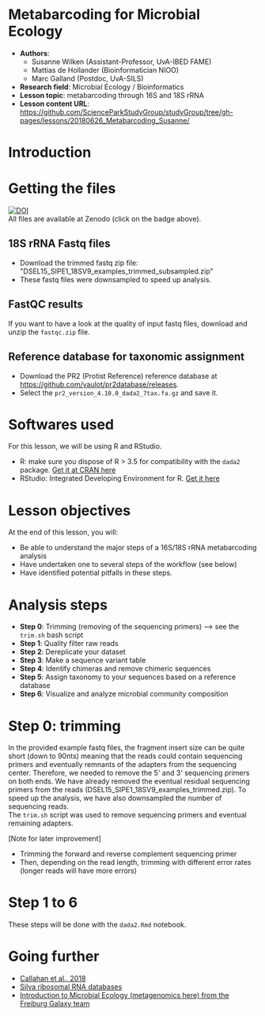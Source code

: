 # Metabarcoding for Microbial Ecology

 - **Authors**: 
   - Susanne Wilken (Assistant-Professor, UvA-IBED FAME)
   - Mattias de Hollander (Bioinformatician NIOO)
   - Marc Galland (Postdoc, UvA-SILS)
 - **Research field**: Microbial Ecology / Bioinformatics
 - **Lesson topic**: metabarcoding through 16S and 18S rRNA  
 - **Lesson content URL**: <https://github.com/ScienceParkStudyGroup/studyGroup/tree/gh-pages/lessons/20180626_Metabarcoding_Susanne/>

# Introduction

# Getting the files
[![DOI](https://zenodo.org/badge/DOI/10.5281/zenodo.1297449.svg)](https://doi.org/10.5281/zenodo.1297449)  
All files are available at Zenodo (click on the badge above).

## 18S rRNA Fastq files 
- Download the trimmed fastq zip file: "DSEL15_SIPE1_18SV9_examples_trimmed_subsampled.zip" 
- These fastq files were downsampled to speed up analysis.

## FastQC results
If you want to have a look at the quality of input fastq files, download and unzip the `fastqc.zip` file.

##  Reference database for taxonomic assignment
- Download the PR2 (Protist Reference) reference database at https://github.com/vaulot/pr2database/releases.  
- Select the `pr2_version_4.10.0_dada2_7tax.fa.gz` and save it. 

# Softwares used
For this lesson, we will be using R and RStudio. 
- R: make sure you dispose of R > 3.5 for compatibility with the `dada2` package. [Get it at CRAN here](https://cran.r-project.org/)
- RStudio: Integrated Developing Environment for R. [Get it here](https://www.rstudio.com/products/rstudio/download/#download)

# Lesson objectives
At the end of this lesson, you will:
- Be able to understand the major steps of a 16S/18S rRNA metabarcoding analysis
- Have undertaken one to several steps of the workflow (see below)
- Have identified potential pitfalls in these steps.

# Analysis steps
- **Step 0**: Trimming (removing of the sequencing primers) --> see the `trim.sh` bash script
- **Step 1**: Quality filter raw reads 
- **Step 2**: Dereplicate your dataset    
- **Step 3**: Make a sequence variant table  
- **Step 4**: Identify chimeras and remove chimeric sequences   
- **Step 5**: Assign taxonomy to your sequences based on a reference database    
- **Step 6**: Visualize and analyze microbial community composition  

# Step 0: trimming
In the provided example fastq files, the fragment insert size can be quite short (down to 90nts) meaning that the reads could contain sequencing primers and eventually remnants of the adapters from the sequencing center. Therefore, we needed to remove the 5' and 3' sequencing primers on both ends. We have already removed the eventual residual sequencing primers from the reads (DSEL15_SIPE1_18SV9_examples_trimmed.zip). To speed up the analysis, we have also downsampled the number of sequencing reads.  
The `trim.sh` script was used to remove sequencing primers and eventual remaining adapters. 

[Note for later improvement]
- Trimming the forward and reverse complement sequencing primer
- Then, depending on the read length, trimming with different error rates (longer reads will have more errors)  

# Step 1 to 6                         
These steps will be done with the `dada2.Rmd` notebook. 

# Going further
- [Callahan et al., 2018](https://www.nature.com/articles/nmeth.3869)
- [Silva ribosomal RNA databases](https://www.arb-silva.de/) 
- [Introduction to Microbial Ecology (metagenomics here) from the Freiburg Galaxy team](http://galaxyproject.github.io/training-material/topics/metagenomics/slides/introduction.html#14)
